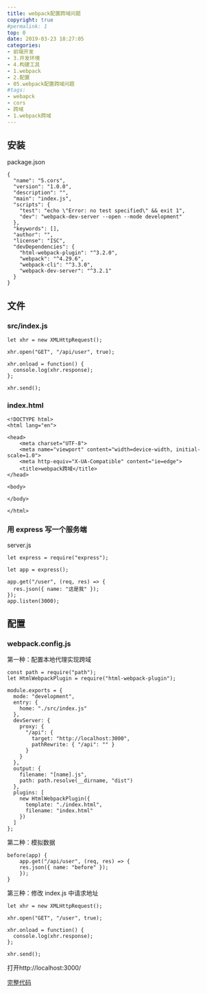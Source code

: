 ```yaml
---
title: webpack配置跨域问题
copyright: true
#permalink: 1
top: 0
date: 2019-03-23 18:27:05
categories:
- 前端开发
- 3.开发环境
- 4.构建工具
- 1.webpack
- 2.配置
- 05.webpack配置跨域问题
#tags:
- webapck
- cors
- 跨域
- 1.webpack跨域
---
```


## 安装

package.json

```
{
  "name": "5.cors",
  "version": "1.0.0",
  "description": "",
  "main": "index.js",
  "scripts": {
    "test": "echo \"Error: no test specified\" && exit 1",
    "dev": "webpack-dev-server --open --mode development"
  },
  "keywords": [],
  "author": "",
  "license": "ISC",
  "devDependencies": {
    "html-webpack-plugin": "^3.2.0",
    "webpack": "^4.29.6",
    "webpack-cli": "^3.3.0",
    "webpack-dev-server": "^3.2.1"
  }
}
```

## 文件

### src/index.js

```
let xhr = new XMLHttpRequest();

xhr.open("GET", "/api/user", true);

xhr.onload = function() {
  console.log(xhr.response);
};

xhr.send();
```

### index.html

```
<!DOCTYPE html>
<html lang="en">

<head>
    <meta charset="UTF-8">
    <meta name="viewport" content="width=device-width, initial-scale=1.0">
    <meta http-equiv="X-UA-Compatible" content="ie=edge">
    <title>webpack跨域</title>
</head>

<body>

</body>

</html>
```

### 用 express 写一个服务端

server.js

```
let express = require("express");

let app = express();

app.get("/user", (req, res) => {
  res.json({ name: "这是我" });
});
app.listen(3000);
```

## 配置

### webpack.config.js

第一种：配置本地代理实现跨域

```
const path = require("path");
let HtmlWebpackPlugin = require("html-webpack-plugin");

module.exports = {
  mode: "development",
  entry: {
    home: "./src/index.js"
  },
  devServer: {
    proxy: {
      "/api": {
        target: "http://localhost:3000",
        pathRewrite: { "/api": "" }
      }
    }
  },
  output: {
    filename: "[name].js",
    path: path.resolve(__dirname, "dist")
  },
  plugins: [
    new HtmlWebpackPlugin({
      template: "./index.html",
      filename: "index.html"
    })
  ]
};
```

第二种：模拟数据

```
before(app) {
    app.get("/api/user", (req, res) => {
    res.json({ name: "before" });
    });
}
```

第三种：修改 index.js 中请求地址

```
let xhr = new XMLHttpRequest();

xhr.open("GET", "/user", true);

xhr.onload = function() {
  console.log(xhr.response);
};

xhr.send();
```

打开http://localhost:3000/

[完整代码](https://github.com/zhoubichuan/frontend-note/tree/master/3.dev/3.scaffolding/1.webpack/2.config/5.cors)
